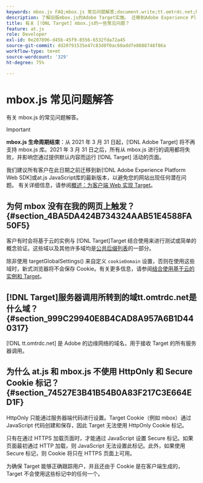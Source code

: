 ```yaml
---
keywords: mbox.js FAQ;mbox.js 常见问题解答;document.write;tt.omtrdc.net;解析器阻塞
description: 了解旧版mbox.js的Adobe Target实施。 迁移到Adobe Experience Platform Web SDK(AEP Web SDK)或at.js的最新版本。
title: 有关 [!DNL Target] mbox.js的一些常见问题？
feature: at.js
role: Developer
exl-id: 0e207896-d45b-45f9-8556-6532fda72a45
source-git-commit: dd20791535e47c83d0f0ac60addfe0888748f86a
workflow-type: tm+mt
source-wordcount: '329'
ht-degree: 75%

---
```


# mbox.js 常见问题解答

有关 mbox.js 的常见问题解答。

>[!IMPORTANT]
>
>**mbox.js 生命周期结束**：从 2021 年 3 月 31 日起，[!DNL Adobe Target] 将不再支持 mbox.js 库。2021 年 3 月 31 日之后，所有从 mbox.js 进行的调用都将失败，并影响您通过提供默认内容而运行 [!DNL Target] 活动的页面。
>
>我们建议所有客户在此日期之前迁移到新[!DNL Adobe Experience Platform Web SDK]或at.js JavaScript库的最新版本，以避免您的网站出现任何潜在问题。 有关详细信息，请参阅[概述：为客户端 Web 实现 Target](/help/c-implementing-target/c-implementing-target-for-client-side-web/implement-target-for-client-side-web.md)。

## 为何 mbox 没有在我的网页上触发？ {#section_4BA5DA424B734324AAB51E4588FA50F5}

 客户有时会将基于云的实例与 [!DNL Target]Target 结合使用来进行测试或简单的概念验证。这些域以及其他许多域均是[公共后缀列表](https://publicsuffix.org/list/public_suffix_list.dat)的一部分。

除非使用 targetGlobalSettings() 来自定义 `cookieDomain` 设置，否则在使用这些域时，新式浏览器将不会保存 Cookie。有关更多信息，请参阅[结合使用基于云的实例和 Target](/help/c-implementing-target/c-implementing-target-for-client-side-web/c-target-debugging-atjs/targeting-using-cloud-based-instances.md#concept_A2077766948F4EA081CE592D8998F566)。

## [!DNL Target]服务器调用所转到的域tt.omtrdc.net是什么域？ {#section_999C29940E8B4CAD8A957A6B1D440317}

[!DNL tt.omtrdc.net] 是 Adobe 的边缘网络的域名，用于接收 Target 的所有服务器调用。

## 为什么 at.js 和 mbox.js 不使用 HttpOnly 和 Secure Cookie 标记？ {#section_74527E3B41B54B0A83F217C3E664ED1F}

HttpOnly 只能通过服务器端代码进行设置。Target Cookie（例如 mbox）通过 JavaScript 代码创建和保存，因此 Target 无法使用 HttpOnly Cookie 标记。

只有在通过 HTTPS 加载页面时，才能通过 JavaScript 设置 Secure 标记。如果页面最初通过 HTTP 加载，则 JavaScript 无法设置此标记。此外，如果使用 Secure 标记，则 Cookie 将只在 HTTPS 页面上可用。

为确保 Target 能够正确跟踪用户，并且还由于 Cookie 是在客户端生成的，Target 不会使用这些标记中的任何一个。
